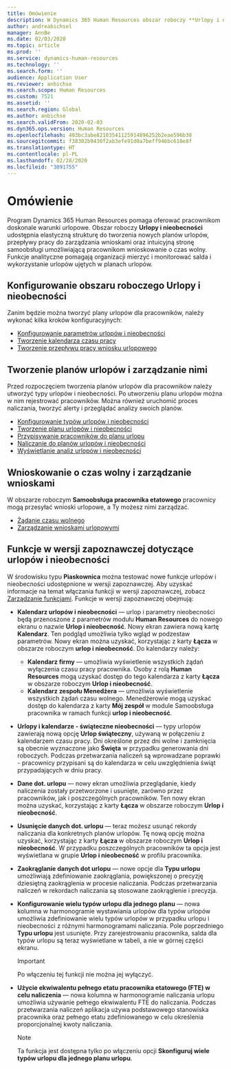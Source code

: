 ```yaml
---
title: Omówienie
description: W Dynamics 365 Human Resources obszar roboczy **Urlopy i nieobecności** udostępnia elastyczną strukturę do tworzenia nowych planów urlopów, przepływy pracy do zarządzania wnioskami oraz intuicyjną stronę samoobsługi umożliwiającą pracownikom wnioskowanie o czas wolny.
author: andreabichsel
manager: AnnBe
ms.date: 02/03/2020
ms.topic: article
ms.prod: ''
ms.service: dynamics-human-resources
ms.technology: ''
ms.search.form: ''
audience: Application User
ms.reviewer: anbichse
ms.search.scope: Human Resources
ms.custom: 7521
ms.assetid: ''
ms.search.region: Global
ms.author: anbichse
ms.search.validFrom: 2020-02-03
ms.dyn365.ops.version: Human Resources
ms.openlocfilehash: 493bc3abe82103541125914896252b2eae596b38
ms.sourcegitcommit: f38302b9430f2ab3efe91d0a7beff946bc610e8f
ms.translationtype: HT
ms.contentlocale: pl-PL
ms.lasthandoff: 02/28/2020
ms.locfileid: "3091755"
---
```

# <a name="overview"></a>Omówienie

Program Dynamics 365 Human Resources pomaga oferować pracownikom doskonale warunki urlopowe. Obszar roboczy **Urlopy i nieobecności** udostępnia elastyczną strukturę do tworzenia nowych planów urlopów, przepływy pracy do zarządzania wnioskami oraz intuicyjną stronę samoobsługi umożliwiającą pracownikom wnioskowanie o czas wolny. Funkcje analityczne pomagają organizacji mierzyć i monitorować salda i wykorzystanie urlopów ujętych w planach urlopów.

## <a name="set-up-leave-and-absence"></a>Konfigurowanie obszaru roboczego Urlopy i nieobecności

Zanim będzie można tworzyć plany urlopów dla pracowników, należy wykonać kilka kroków konfiguracyjnych:

- [Konfigurowanie parametrów urlopów i nieobecności](hr-leave-and-absence-parameters.md)
- [Tworzenie kalendarza czasu pracy](hr-leave-and-absence-working-time-calendar.md)
- [Tworzenie przepływu pracy wniosku urlopowego](hr-leave-and-absence-workflow.md)

## <a name="create-and-manage-leave-plans"></a>Tworzenie planów urlopów i zarządzanie nimi

Przed rozpoczęciem tworzenia planów urlopów dla pracowników należy utworzyć typy urlopów i nieobecności. Po utworzeniu planu urlopów można w nim rejestrować pracowników. Można również uruchomić proces naliczania, tworzyć alerty i przeglądać analizy swoich planów.

- [Konfigurowanie typów urlopów i nieobecności](hr-leave-and-absence-types.md)
- [Tworzenie planu urlopów i nieobecności](hr-leave-and-absence-plans.md)
- [Przypisywanie pracowników do planu urlopu](hr-leave-and-absence-enroll.md)
- [Naliczanie do planów urlopów i nieobecności](hr-leave-and-absence-accrue.md)
- [Wyświetlanie analiz urlopów i nieobecności](hr-leave-and-absence-analytics.md)

## <a name="request-time-off-and-manage-requests"></a>Wnioskowanie o czas wolny i zarządzanie wnioskami

W obszarze roboczym **Samoobsługa pracownika etatowego** pracownicy mogą przesyłać wnioski urlopowe, a Ty możesz nimi zarządzać.

- [Żądanie czasu wolnego](hr-employee-self-service-request-time-off.md)
- [Zarządzanie wnioskami urlopowymi](hr-employee-self-service-manage-requests.md)

## <a name="leave-and-absence-preview-features"></a>Funkcje w wersji zapoznawczej dotyczące urlopów i nieobecności

W środowisku typu **Piaskownica** można testować nowe funkcje urlopów i nieobecności udostępnione w wersji zapoznawczej. Aby uzyskać informacje na temat włączania funkcji w wersji zapoznawczej, zobacz [Zarządzanie funkcjami](hr-admin-manage-features.md). Funkcje w wersji zapoznawczej obejmują:

- **Kalendarz urlopów i nieobecności** — urlop i parametry nieobecności będą przenoszone z parametrów modułu **Human Resources** do nowego ekranu o nazwie **Urlop i nieobecność**. Nowy ekran zawiera nową kartę **Kalendarz**. Ten podgląd umożliwia tylko wgląd w podzestaw parametrów. Nowy ekran można uzyskać, korzystając z karty **Łącza** w obszarze roboczym **urlop i nieobecność**. Do kalendarzy należy:
  - **Kalendarz firmy** — umożliwia wyświetlenie wszystkich żądań wyłączenia czasu pracy pracownika. Osoby z rolą **Human Resources** mogą uzyskać dostęp do tego kalendarza z karty **Łącza** w obszarze roboczym **Urlop i nieobecność**.
  - **Kalendarz zespołu Menedżera** — umożliwia wyświetlenie wszystkich żądań czasu wolnego. Menedżerowie mogą uzyskać dostęp do kalendarza z karty **Mój zespół** w module Samoobsługa pracownika w ramach funkcji **urlop i nieobecność**. 

- **Urlopy i kalendarze - świąteczne nieobecności** — typy urlopów zawierają nową opcję **Urlop świąteczny**, używaną w połączeniu z kalendarzem czasu pracy. Dni określone przez dni wolne i zamknięcia są obecnie wyznaczone jako **Święta** w przypadku generowania dni roboczych. Podczas przetwarzania naliczeń są wprowadzane poprawki - pracownicy przypisani są do kalendarza w celu uwzględnienia świąt przypadających w dniu pracy.

- **Dane dot. urlopu** — nowy ekran umożliwia przeglądanie, kiedy naliczenia zostały przetworzone i usunięte, zarówno przez pracowników, jak i poszczególnych pracowników. Ten nowy ekran można uzyskać, korzystając z karty **Łącza** w obszarze roboczym **Urlop i nieobecność**.

- **Usunięcie danych dot. urlopu** — teraz możesz usunąć rekordy naliczania dla konkretnych planów urlopów. Tę nową opcję można uzyskać, korzystając z karty **Łącza** w obszarze roboczym **Urlop i nieobecność**. W przypadku poszczególnych pracowników ta opcja jest wyświetlana w grupie **Urlop i nieobecność** w profilu pracownika. 

- **Zaokrąglanie danych dot urlopu** — nowe opcje dla **Typu urlopu** umożliwiają zdefiniowanie zaokrąglania, powiększonej o precyzję dziesiętną zaokrąglenia w procesie naliczania. Podczas przetwarzania naliczeń w rekordach naliczania są stosowane zaokrąglenie i precyzja. 

- **Konfigurowanie wielu typów urlopu dla jednego planu** — nowa kolumna w harmonogramie wystawiania urlopów dla typów urlopów umożliwia zdefiniowanie wielu typów urlopów w przypadku urlopu i nieobecności z różnymi harmonogramami naliczania. Pole poprzedniego **Typu urlopu** jest usunięte. Przy zarejestrowaniu pracownika, salda dla typów urlopu są teraz wyświetlane w tabeli, a nie w górnej części ekranu.

  > [!IMPORTANT]
  > Po włączeniu tej funkcji nie można jej wyłączyć.

- **Użycie ekwiwalentu pełnego etatu pracownika etatowego (FTE) w celu naliczenia** — nowa kolumna w harmonogramie naliczania urlopu umożliwia używanie pełnego ekwiwalentu FTE do naliczania. Podczas przetwarzania naliczeń aplikacja używa podstawowego stanowiska pracownika oraz pełnego etatu zdefiniowanego w celu określenia proporcjonalnej kwoty naliczania.

  > [!NOTE]
  > Ta funkcja jest dostępna tylko po włączeniu opcji **Skonfiguruj wiele typów urlopu dla jednego planu urlopu**. 
